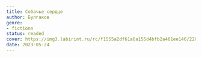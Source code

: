 ```yaml
---
title: Собачье сердце
author: Булгаков
genre:
- fictionn
status: readed
cover: https://img3.labirint.ru/rc/f1555a2df61a6a155d4bfb2a461ee146/220x340q80/books70/690049/cover.jpg?1564200394
date: 2023-05-24
---
```


